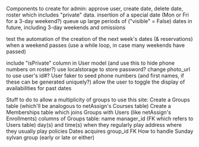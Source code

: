 Components to create for admin:
approve user, create date, delete date, roster which includes "private" data.
insertion of a special date (Mon or Fri for a 3-day weekend?)
queue up large periods of ("visible" = False) dates in future, including 3-day weekends and omissions

test the automation of the creation of the next week's dates (& reservations) when a weekend passes (use a while loop, in case many weekends have passed)

include "isPrivate" column in User model (and use this to hide phone numbers on roster?)
use localstorage to store password?
change photo_url to use user's id#?
User faker to seed phone numbers (and first names, if these can be generated uniquely?)
allow the user to toggle the display of availabilities for past dates

Stuff to do to allow a multiplicity of groups to use this site:
    Create a Groups table (which'll be analogous to netAssign's Courses table)
    Create a Memberships table which joins Groups with Users (like netAssign's Enrollments)
    columns of Groups table:
        name
        manager_id (FK which refers to Users table)
        day(s) and time(s) when they regularly play
        address where they usually play
        policies
    Dates acquires group_id FK
    How to handle Sunday sylvan group (early or late or either)
